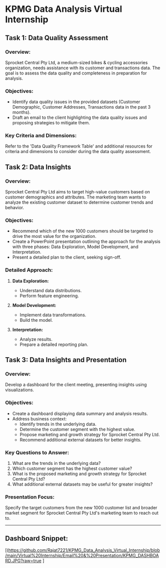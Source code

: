 # KPMG Data Analysis Virtual Internship

## Task 1: Data Quality Assessment

### Overview:
Sprocket Central Pty Ltd, a medium-sized bikes & cycling accessories organization, needs assistance with its customer and transactions data. The goal is to assess the data quality and completeness in preparation for analysis.

### Objectives:
- Identify data quality issues in the provided datasets (Customer Demographic, Customer Addresses, Transactions data in the past 3 months).
- Draft an email to the client highlighting the data quality issues and proposing strategies to mitigate them.

### Key Criteria and Dimensions:
Refer to the 'Data Quality Framework Table' and additional resources for criteria and dimensions to consider during the data quality assessment.

## Task 2: Data Insights

### Overview:
Sprocket Central Pty Ltd aims to target high-value customers based on customer demographics and attributes. The marketing team wants to analyze the existing customer dataset to determine customer trends and behavior.

### Objectives:
- Recommend which of the new 1000 customers should be targeted to drive the most value for the organization.
- Create a PowerPoint presentation outlining the approach for the analysis with three phases: Data Exploration, Model Development, and Interpretation.
- Present a detailed plan to the client, seeking sign-off.

### Detailed Approach:
1. **Data Exploration:**
   - Understand data distributions.
   - Perform feature engineering.

2. **Model Development:**
   - Implement data transformations.
   - Build the model.

3. **Interpretation:**
   - Analyze results.
   - Prepare a detailed reporting plan.

## Task 3: Data Insights and Presentation

### Overview:
Develop a dashboard for the client meeting, presenting insights using visualizations.

### Objectives:
- Create a dashboard displaying data summary and analysis results.
- Address business context:
   - Identify trends in the underlying data.
   - Determine the customer segment with the highest value.
   - Propose marketing and growth strategy for Sprocket Central Pty Ltd.
   - Recommend additional external datasets for better insights.

### Key Questions to Answer:
1. What are the trends in the underlying data?
2. Which customer segment has the highest customer value?
3. What is the proposed marketing and growth strategy for Sprocket Central Pty Ltd?
4. What additional external datasets may be useful for greater insights?

### Presentation Focus:
Specify the target customers from the new 1000 customer list and broader market segment for Sprocket Central Pty Ltd's marketing team to reach out to.

---

## Dashboard Snippet:

[(https://github.com/Rajat7221/KPMG_Data_Analysis_Virtual_Internship/blob/main/Virtual%20Internship/Email%20&%20Presentation/KPMG_DASHBOARD.JPG?raw=true
]
